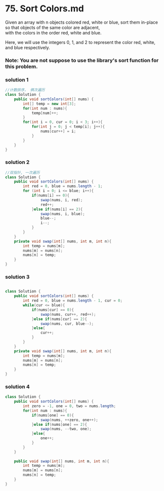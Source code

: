 # 75. Sort Colors.md

Given an array with n objects colored red, white or blue, sort them in-place so that objects of the same color are adjacent,      
with the colors in the order red, white and blue.       

Here, we will use the integers 0, 1, and 2 to represent the color red, white, and blue respectively.      

### Note: You are not suppose to use the library's sort function for this problem.   

### solution 1 
```java
//计数排序， 俩次遍历
class Solution {
    public void sortColors(int[] nums) {
        int[] temp = new int[3];
        for(int num : nums){
            temp[num]++;
        }
        for(int i = 0, cur = 0; i < 3; i++){
            for(int j = 0; j < temp[i]; j++){
                nums[cur++] = i;
            }
        }
    }
}
```

### solution 2 
```java
//双指针, 一次遍历
class Solution {
    public void sortColors(int[] nums) {
        int red = 0, blue = nums.length - 1;
        for (int i = 0; i <= blue; i++){
            if(nums[i] == 0){
                swap(nums, i, red);
                red++;
            }else if(nums[i] == 2){
                swap(nums, i, blue);
                blue--;
                i--;
            }
        }
    }
    private void swap(int[] nums, int m, int n){
        int temp = nums[m];
        nums[m] = nums[n];
        nums[n] = temp;
    }
}
```
### solution 3
```java

class Solution {
    public void sortColors(int[] nums) {
        int red = 0, blue = nums.length - 1, cur = 0;
        while(cur <= blue){
            if(nums[cur] == 0){
                swap(nums, cur++, red++);
            }else if(nums[cur] == 2){
                swap(nums, cur, blue--);
            }else{
                cur++;
            }
        }
    }
    private void swap(int[] nums, int m, int n){
        int temp = nums[m];
        nums[m] = nums[n];
        nums[n] = temp;
    }
}
```
### solution 4
```java
class Solution {
    public void sortColors(int[] nums) {
        int zero = -1, one = 0, two = nums.length;
        for(int num : nums){
            if(nums[one] == 0){
                swap(nums, ++zero, one++);
            }else if(nums[one] == 2){
                swap(nums, --two, one);
            }else{
                one++;
            }
        }   
    }
    
    public void swap(int[] nums, int m, int n){
        int temp = nums[m];
        nums[m] = nums[n];
        nums[n] = temp;
    }
}
```
